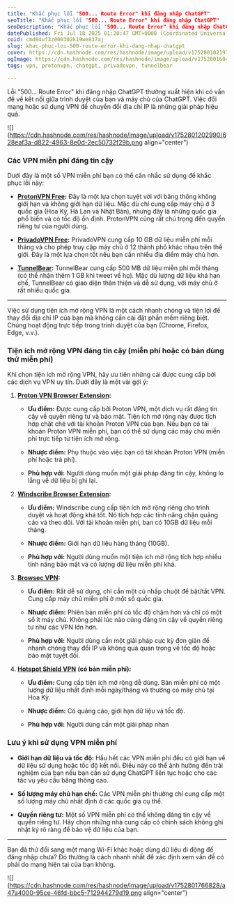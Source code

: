 ```yaml
---
title: "Khắc phục lỗi "500... Route Error" khi đăng nhập ChatGPT"
seoTitle: "Khắc phục lỗi "500... Route Error" khi đăng nhập ChatGPT"
seoDescription: "Khắc phục lỗi "500... Route Error" khi đăng nhập ChatGPT bằng cách đổi mạng hoặc sử dụng VPN"
datePublished: Fri Jul 18 2025 01:20:47 GMT+0000 (Coordinated Universal Time)
cuid: cmd84uf3z000302k19we837aj
slug: khac-phuc-loi-500-route-error-khi-dang-nhap-chatgpt
cover: https://cdn.hashnode.com/res/hashnode/image/upload/v1752801021977/a4b4d6b3-999f-48c6-afaf-ad32641bc8ce.jpeg
ogImage: https://cdn.hashnode.com/res/hashnode/image/upload/v1752801604780/4e012821-8211-4fd3-ba5a-cf1084305f84.jpeg
tags: vpn, protonvpn, chatgpt, privadovpn, tunnelbear

---
```


Lỗi "500... Route Error" khi đăng nhập ChatGPT thường xuất hiện khi có vấn đề về kết nối giữa trình duyệt của bạn và máy chủ của ChatGPT. Việc đổi mạng hoặc sử dụng VPN để chuyển đổi địa chỉ IP là những giải pháp hiệu quả.

![](https://cdn.hashnode.com/res/hashnode/image/upload/v1752801202990/628eaf3a-d822-4963-8e0d-2ec50732f29b.png align="center")

### Các VPN miễn phí đáng tin cậy

Dưới đây là một số VPN miễn phí bạn có thể cân nhắc sử dụng để khắc phục lỗi này:

* [**ProtonVPN Free**](https://protonvpn.com/free-vpn)**:** Đây là một lựa chọn tuyệt vời với băng thông không giới hạn và không giới hạn dữ liệu. Mặc dù chỉ cung cấp máy chủ ở 3 quốc gia (Hoa Kỳ, Hà Lan và Nhật Bản), nhưng đây là những quốc gia phổ biến và có tốc độ ổn định. ProtonVPN cũng rất chú trọng đến quyền riêng tư của người dùng.
    
* [**PrivadoVPN Free**](https://privadovpn.com/software/)**:** PrivadoVPN cung cấp 10 GB dữ liệu miễn phí mỗi tháng và cho phép truy cập máy chủ ở 12 thành phố khác nhau trên thế giới. Đây là một lựa chọn tốt nếu bạn cần nhiều địa điểm máy chủ hơn.
    
* [**TunnelBear**](https://www.tunnelbear.com/)**:** TunnelBear cung cấp 500 MB dữ liệu miễn phí mỗi tháng (có thể nhận thêm 1 GB khi tweet về họ). Mặc dù lượng dữ liệu khá hạn chế, TunnelBear có giao diện thân thiện và dễ sử dụng, với máy chủ ở rất nhiều quốc gia.
    

---

Việc sử dụng tiện ích mở rộng VPN là một cách nhanh chóng và tiện lợi để thay đổi địa chỉ IP của bạn mà không cần cài đặt phần mềm riêng biệt. Chúng hoạt động trực tiếp trong trình duyệt của bạn (Chrome, Firefox, Edge, v.v.).

### Tiện ích mở rộng VPN đáng tin cậy (miễn phí hoặc có bản dùng thử miễn phí)

Khi chọn tiện ích mở rộng VPN, hãy ưu tiên những cái được cung cấp bởi các dịch vụ VPN uy tín. Dưới đây là một vài gợi ý:

1. [**Proton VPN Browser Extension**](https://chromewebstore.google.com/detail/jplgfhpmjnbigmhklmmbgecoobifkmpa?utm_source=item-share-cb)**:**
    
    * **Ưu điểm:** Được cung cấp bởi Proton VPN, một dịch vụ rất đáng tin cậy về quyền riêng tư và bảo mật. Tiện ích mở rộng này được tích hợp chặt chẽ với tài khoản Proton VPN của bạn. Nếu bạn có tài khoản Proton VPN miễn phí, bạn có thể sử dụng các máy chủ miễn phí trực tiếp từ tiện ích mở rộng.
        
    * **Nhược điểm:** Phụ thuộc vào việc bạn có tài khoản Proton VPN (miễn phí hoặc trả phí).
        
    * **Phù hợp với:** Người dùng muốn một giải pháp đáng tin cậy, không lo lắng về dữ liệu bị ghi lại.
        
2. [**Windscribe Browser Extension**](https://chromewebstore.google.com/detail/hnmpcagpplmpfojmgmnngilcnanddlhb?utm_source=item-share-cb)**:**
    
    * **Ưu điểm:** Windscribe cung cấp tiện ích mở rộng riêng cho trình duyệt và hoạt động khá tốt. Nó tích hợp các tính năng chặn quảng cáo và theo dõi. Với tài khoản miễn phí, bạn có 10GB dữ liệu mỗi tháng.
        
    * **Nhược điểm:** Giới hạn dữ liệu hàng tháng (10GB).
        
    * **Phù hợp với:** Người dùng muốn một tiện ích mở rộng tích hợp nhiều tính năng bảo mật và có lượng dữ liệu miễn phí khá.
        
3. [**Browsec VPN**](https://chromewebstore.google.com/detail/omghfjlpggmjjaagoclmmobgdodcjboh?utm_source=item-share-cb)**:**
    
    * **Ưu điểm:** Rất dễ sử dụng, chỉ cần một cú nhấp chuột để bật/tắt VPN. Cung cấp máy chủ miễn phí ở một số quốc gia.
        
    * **Nhược điểm:** Phiên bản miễn phí có tốc độ chậm hơn và chỉ có một số ít máy chủ. Không phải lúc nào cũng đáng tin cậy về quyền riêng tư như các VPN lớn hơn.
        
    * **Phù hợp với:** Người dùng cần một giải pháp cực kỳ đơn giản để nhanh chóng thay đổi IP và không quá quan trọng về tốc độ hoặc bảo mật tuyệt đối.
        
4. [**Hotspot Shield VPN**](https://chromewebstore.google.com/detail/nlbejmccbhkncgokjcmghpfloaajcffj?utm_source=item-share-cb) **(có bản miễn phí):**
    
    * **Ưu điểm:** Cung cấp tiện ích mở rộng dễ dùng. Bản miễn phí có một lượng dữ liệu nhất định mỗi ngày/tháng và thường có máy chủ tại Hoa Kỳ.
        
    * **Nhược điểm:** Có quảng cáo, giới hạn dữ liệu và tốc độ.
        
    * **Phù hợp với:** Người dùng cần một giải pháp nhan
        

### Lưu ý khi sử dụng VPN miễn phí

* **Giới hạn dữ liệu và tốc độ:** Hầu hết các VPN miễn phí đều có giới hạn về dữ liệu sử dụng hoặc tốc độ kết nối. Điều này có thể ảnh hưởng đến trải nghiệm của bạn nếu bạn cần sử dụng ChatGPT liên tục hoặc cho các tác vụ yêu cầu băng thông cao.
    
* **Số lượng máy chủ hạn chế:** Các VPN miễn phí thường chỉ cung cấp một số lượng máy chủ nhất định ở các quốc gia cụ thể.
    
* **Quyền riêng tư:** Một số VPN miễn phí có thể không đáng tin cậy về quyền riêng tư. Hãy chọn những nhà cung cấp có chính sách không ghi nhật ký rõ ràng để bảo vệ dữ liệu của bạn.
    

---

Bạn đã thử đổi sang một mạng Wi-Fi khác hoặc dùng dữ liệu di động để đăng nhập chưa? Đó thường là cách nhanh nhất để xác định xem vấn đề có phải do mạng hiện tại của bạn không.

![](https://cdn.hashnode.com/res/hashnode/image/upload/v1752801766828/a47a4000-95ce-46fd-bbc5-712944279d19.png align="center")